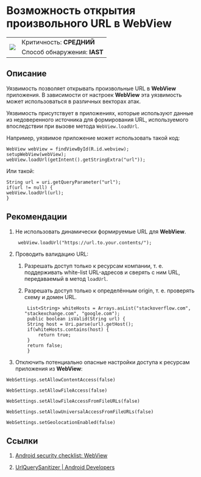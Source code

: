 # Возможность открытия произвольного URL в WebView

<table class='noborder'>
    <colgroup>
      <col/>
      <col/>
    </colgroup>
    <tbody>
      <tr>
        <td rowspan="2"><img src="../../../img/defekt_srednij.png"/></td>
        <td>Критичность:<strong> СРЕДНИЙ</strong></td>
      </tr>
      <tr>
        <td>Способ обнаружения:<strong> IAST</strong></td>
      </tr>
    </tbody>
</table>

## Описание

Уязвимость позволяет открывать произвольные URL в **WebView** приложения. В зависимости от настроек **WebView** эта уязвимость может использоваться в различных векторах атак.

Уязвимость присутствует в приложениях, которые используют данные из недоверенного источника  для формирования URL, используемого впоследствии при вызове метода `WebView.loadUrl`.

Например, уязвимое приложение может использовать такой код:

    WebView webView = findViewById(R.id.webview);
    setupWebView(webView);
    webView.loadUrl(getIntent().getStringExtra("url"));

Или такой:

    String url = uri.getQueryParameter("url");
    if(url != null) {
    webView.loadUrl(url);
    }

## Рекомендации

1. Не использовать динамически формируемые URL для **WebView**.

        webView.loadUrl("https://url.to.your.contents/");

2. Проводить валидацию URL:

    1. Разрешать доступ только к ресурсам компании, т. е. поддерживать white-list URL-адресов и сверять с ним URL, передаваемый в метод `loadUrl`.

    2. Разрешать доступ только к определённым origin, т. е. проверять схему и домен URL.

            List<String> whiteHosts = Arrays.asList("stackoverflow.com",  "stackexchange.com", "google.com");
            public boolean isValid(String url) {
            String host = Uri.parse(url).getHost();
            if(whiteHosts.contains(host) {
                return true;
            }
            return false;
            }

3. Отключить потенциально опасные настройки доступа к ресурсам приложения из **WebView**:

`WebSettings.setAllowContentAccess(false)`<br>

`WebSettings.setAllowFileAccess(false)`<br>

`WebSettings.setAllowFileAccessFromFileURLs(false)`<br>

`WebSettings.setAllowUniversalAccessFromFileURLs(false)`<br>

`WebSettings.setGeolocationEnabled(false)`<br>

## Ссылки

1. [Android security checklist: WebView](https://blog.oversecured.com/Android-security-checklist-webview/)

2. [UrlQuerySanitizer  |  Android Developers](https://developer.android.com/reference/android/net/UrlQuerySanitizer)